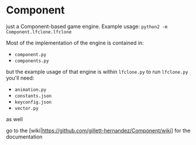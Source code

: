 # Component
just a Component-based game engine.
Example usage: `python2 -m Component.lfclone.lfclone`


Most of the implementation of the engine is contained in:
* `component.py`
* `components.py`

but the example usage of that engine is within `lfclone.py`
to run `lfclone.py` you'll need:
* `animation.py`
* `constants.json`
* `keyconfig.json`
* `vector.py`

as well

go to the [wiki|https://github.com/gillett-hernandez/Component/wiki] for the documentation
